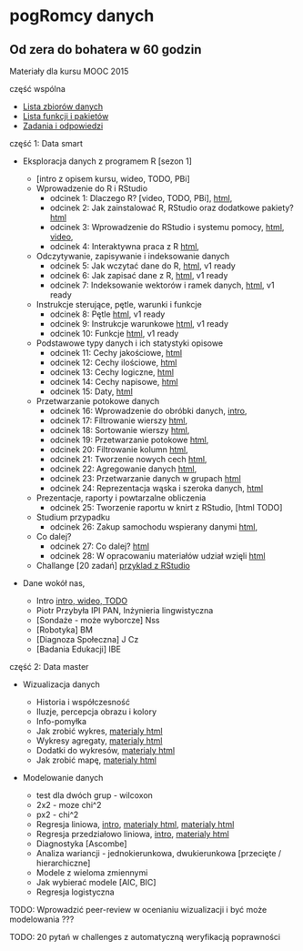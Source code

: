 ﻿
pogRomcy danych
===============
Od zera do bohatera w 60 godzin
-------------------------------

Materiały dla kursu MOOC 2015

część wspólna

+ [Lista zbiorów danych](https://rawgit.com/pbiecek/MOOC/master/0_dane/0_dane.html)
+ [Lista funkcji i pakietów](https://rawgit.com/pbiecek/MOOC/master/0_dane/1_skorowidz.html)
+ [Zadania i odpowiedzi](https://rawgit.com/pbiecek/MOOC/master/0_dane/9_zadania.html)


część 1: Data smart

+ Eksploracja danych z programem R [sezon 1]
  * [intro z opisem kursu, wideo, TODO, PBi]
  * Wprowadzenie do R i RStudio
    + odcinek 1: Dlaczego R? [video, TODO, PBi], [html](https://rawgit.com/pbiecek/MOOC/master/przetwarzanie_1/01_introR.html),
    + odcinek 2: Jak zainstalować R, RStudio oraz dodatkowe pakiety? [html](https://rawgit.com/pbiecek/MOOC/master/1_przetwarzanieDanych/02_instalacja.html) 
    + odcinek 3: Wprowadzenie do RStudio i systemu pomocy, [html](https://rawgit.com/pbiecek/MOOC/master/1_przetwarzanieDanych/03_wprowadzenieDoRStudio.html), [video](https://github.com/pbiecek/MOOC/blob/master/1_przetwarzanieDanych/2_MOOC_Przetwarzanie_01.mp4?raw=true), 
    + odcinek 4: Interaktywna praca z R [html](https://rawgit.com/pbiecek/MOOC/master/1_przetwarzanieDanych/04_interaktywnaPracaZR.html),
  * Odczytywanie, zapisywanie i indeksowanie danych
    + odcinek 5: Jak wczytać dane do R, [html](https://rawgit.com/pbiecek/MOOC/master/1_przetwarzanieDanych/05_wczytywanie.html), v1 ready
    + odcinek 6: Jak zapisać dane z R, [html](https://rawgit.com/pbiecek/MOOC/master/1_przetwarzanieDanych/06_zapisywanie.html), v1 ready
    + odcinek 7: Indeksowanie wektorów i ramek danych, [html](https://rawgit.com/pbiecek/MOOC/master/1_przetwarzanieDanych/07_indeksowanie.html), v1 ready
  * Instrukcje sterujące, pętle, warunki i funkcje
    + odcinek 8: Pętle [html](https://rawgithub.com/pbiecek/MOOC/master/1_przetwarzanieDanych/08_petle.html), v1 ready 
    + odcinek 9: Instrukcje warunkowe [html](https://rawgithub.com/pbiecek/MOOC/master/1_przetwarzanieDanych/09_instrukcje_warunkowe.html), v1 ready 
    + odcinek 10: Funkcje [html](https://rawgithub.com/pbiecek/MOOC/master/1_przetwarzanieDanych/10_funkcje.html), v1 ready
  * Podstawowe typy danych i ich statystyki opisowe
    + odcinek 11: Cechy jakościowe, [html](https://rawgithub.com/pbiecek/MOOC/master/1_przetwarzanieDanych/51_ilosciowe.html)
    + odcinek 12: Cechy ilościowe, [html](https://rawgithub.com/pbiecek/MOOC/master/1_przetwarzanieDanych/52_jakosciowe.html)
    + odcinek 13: Cechy logiczne, [html](https://rawgithub.com/pbiecek/MOOC/master/1_przetwarzanieDanych/53_logiczne.html)
    + odcinek 14: Cechy napisowe, [html](https://rawgithub.com/pbiecek/MOOC/master/1_przetwarzanieDanych/54_napisowe.html)
    + odcinek 15: Daty, [html](https://rawgithub.com/pbiecek/MOOC/master/1_przetwarzanieDanych/55_daty.html)
  * Przetwarzanie potokowe danych
    + odcinek 16: Wprowadzenie do obróbki danych, [intro](https://rawgit.com/pbiecek/MOOC/master/przetwarzanie/dplyrIntro.md), 
    + odcinek 17: Filtrowanie wierszy [html](https://rawgit.com/pbiecek/MOOC/master/1_przetwarzanieDanych/61_dplyr_filter.html), 
    + odcinek 18: Sortowanie wierszy [html](https://rawgit.com/pbiecek/MOOC/master/1_przetwarzanieDanych/62_dplyr_sort.html), 
    + odcinek 19: Przetwarzanie potokowe [html](https://rawgit.com/pbiecek/MOOC/master/1_przetwarzanieDanych/63_dplyr_potok.html), 
    + odcinek 20: Filtrowanie kolumn [html](https://rawgit.com/pbiecek/MOOC/master/1_przetwarzanieDanych/64_dplyr_select.html), 
    + odcinek 21: Tworzenie nowych cech [html](https://rawgit.com/pbiecek/MOOC/master/1_przetwarzanieDanych/65_dplyr_mutate.html), 
    + odcinek 22: Agregowanie danych [html](https://rawgit.com/pbiecek/MOOC/master/1_przetwarzanieDanych/66_dplyr_summarise.html), 
    + odcinek 23: Przetwarzanie danych w grupach [html](https://rawgit.com/pbiecek/MOOC/master/1_przetwarzanieDanych/67_dplyr_groupby.html)
    + odcinek 24: Reprezentacja wąska i szeroka danych, [html](https://rawgit.com/pbiecek/MOOC/https://rawgithub.com/pbiecek/MOOC/master/1_przetwarzanieDanych/7_tidyr.html)
  * Prezentacje, raporty i powtarzalne obliczenia
    + odcinek 25: Tworzenie raportu w knirt z RStudio, [html TODO]
  * Studium przypadku
    + odcinek 26: Zakup samochodu wspierany danymi [html](https://rawgit.com/pbiecek/MOOC/master/1_przetwarzanieDanych/77_przypadekUzycia.Rmd),
  * Co dalej? 
    + odcinek 27: Co dalej? [html](https://rawgit.com/pbiecek/MOOC/master/1_przetwarzanieDanych/99_coDalej.html)
    + odcinek 28: W opracowaniu materiałów udział wzięli [html](https://rawgit.com/pbiecek/MOOC/master/1_przetwarzanieDanych/00_credits.Rmd)
  * Challange [20 zadań] [przyklad z RStudio](http://shiny.rstudio.com/tutorial/quiz/)

+ Dane wokół nas,
  * Intro [intro, wideo, TODO](https://rawgit.com/pbiecek/MOOC/master/motywacja/intro.md)
  * Piotr Przybyła IPI PAN, Inżynieria lingwistyczna 
  * [Sondaże - może wyborcze] Nss
  * [Robotyka] BM
  * [Diagnoza Społeczna] J Cz
  * [Badania Edukacji] IBE


część 2: Data master

+ Wizualizacja danych
  * Historia i współczesność 
  * Iluzje, percepcja obrazu i kolory
  * Info-pomyłka
  * Jak zrobić wykres, [materialy html](https://rawgit.com/pbiecek/MOOC/master/3_wizualizacjaDanych/1_podstawy.html)
  * Wykresy agregaty,  [materialy html](https://rawgit.com/pbiecek/MOOC/master/3_wizualizacjaDanych/2_agregaty.html)
  * Dodatki do wykresów,  [materialy html](https://rawgit.com/pbiecek/MOOC/master/3_wizualizacjaDanych/3_dodatki.html)
  * Jak zrobić mapę, [materialy html](https://rawgit.com/pbiecek/MOOC/master/3_wizualizacjaDanych/4_mapy.html)


+ Modelowanie danych
  * test dla dwóch grup - wilcoxon
  * 2x2  - moze chi^2
  * px2  - chi^2
  * Regresja liniowa, [intro](https://rawgit.com/pbiecek/MOOC/master/modelowanie/regresjaIntro.md), [materialy html](https://rawgit.com/pbiecek/MOOC/master/modelowanie/regresjaProsta.html), [materialy html](https://rawgit.com/pbiecek/MOOC/master/modelowanie/dopasowanieModelu.html)
  * Regresja przedziałowo liniowa, [intro](https://rawgit.com/pbiecek/MOOC/master/modelowanie/przedzialowaIntro.md),   [materialy html](https://rawgit.com/pbiecek/MOOC/master/modelowanie/regresjaMultiplikatywna.html)
  * Diagnostyka [Ascombe]
  * Analiza wariancji - jednokierunkowa, dwukierunkowa [przecięte / hierarchiczne]
  * Modele z wieloma zmiennymi
  * Jak wybierać modele [AIC, BIC]
  * Regresja logistyczna

TODO: Wprowadzić peer-review w ocenianiu wizualizacji i być może modelowania ???

TODO: 20 pytań w challenges z automatyczną weryfikacją poprawności
